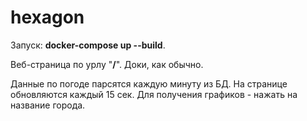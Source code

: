 # hexagon

Запуск: **docker-compose up --build**.

Веб-страница по урлу "**/**". Доки, как обычно.

Данные по погоде парсятся каждую минуту из БД. На странице обновляются каждый 15 сек. Для получения графиков - нажать на название города.
